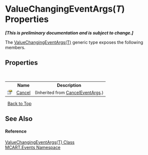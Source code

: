 # ValueChangingEventArgs(*T*) Properties
 _**\[This is preliminary documentation and is subject to change.\]**_

The <a href="f4837bdf-c4f4-f082-a674-b7f0335df6d3">ValueChangingEventArgs(T)</a> generic type exposes the following members.


## Properties
&nbsp;<table><tr><th></th><th>Name</th><th>Description</th></tr><tr><td>![Public property](media/pubproperty.gif "Public property")</td><td><a href="http://msdn2.microsoft.com/es-es/library/e1bcat2e" target="_blank">Cancel</a></td><td> (Inherited from <a href="http://msdn2.microsoft.com/es-es/library/9ws52wzb" target="_blank">CancelEventArgs</a>.)</td></tr></table>&nbsp;
<a href="#valuechangingeventargs(*t*)-properties">Back to Top</a>

## See Also


#### Reference
<a href="f4837bdf-c4f4-f082-a674-b7f0335df6d3">ValueChangingEventArgs(T) Class</a><br /><a href="e063e014-3886-09dc-6bff-1da9132b73cc">MCART.Events Namespace</a><br />
